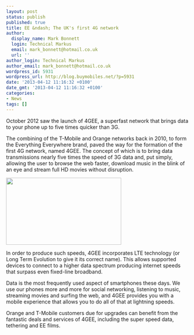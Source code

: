 ```yaml
---
layout: post
status: publish
published: true
title: EE &ndash; The UK's first 4G network
author:
  display_name: Mark Bonnett
  login: Technical Markus
  email: mark_bonnett@hotmail.co.uk
  url: ''
author_login: Technical Markus
author_email: mark_bonnett@hotmail.co.uk
wordpress_id: 5931
wordpress_url: http://blog.buymobiles.net/?p=5931
date: '2013-04-12 11:16:32 +0100'
date_gmt: '2013-04-12 11:16:32 +0100'
categories:
- News
tags: []
---
```

<p><span class="postStandFirst">October 2012 saw the launch of 4GEE, a superfast network that brings data to your phone up to five times quicker than 3G.</span></p>
<p>The combining of the T-Mobile and Orange networks back in 2010, to form the Everything Everywhere brand, paved the way for the formation of the first 4G network, named 4GEE. The concept of which is to bring data transmissions nearly five times the speed of 3G data and, put simply, allowing the user to browse the web faster, download music in the blink of an eye and stream full HD movies without disruption.<strong></strong></p>
<p><img class="aligncenter" alt="" src="http://www.buymobilephones.net/images/nlp_ee_4gee_om4g.jpg" width="315" height="183" /></p>
<p style="text-align: left;">In order to produce such speeds, 4GEE incorporates LTE technology (or Long Term Evolution to give it its correct name). This allows supported devices to connect to a higher data spectrum producing internet speeds that surpass even fixed-line broadband.</p>
<p>Data is the most frequently used aspect of smartphones these days. We use our phones more and more for social networking, listening to music, streaming movies and surfing the web, and 4GEE provides you with a mobile experience that allows you to do all of that at lightning speeds.</p>
<p>Orange and T-Mobile customers due for upgrades can benefit from the fantastic deals and services of 4GEE, including the super speed data, tethering and EE films.</p>
